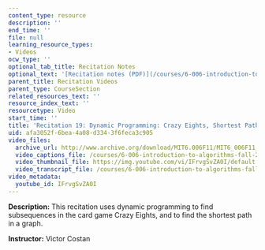 ```yaml
---
content_type: resource
description: ''
end_time: ''
file: null
learning_resource_types:
- Videos
ocw_type: ''
optional_tab_title: Recitation Notes
optional_text: '[Recitation notes (PDF)](/courses/6-006-introduction-to-algorithms-fall-2011/resources/mit6_006f11_rec19)'
parent_title: Recitation Videos
parent_type: CourseSection
related_resources_text: ''
resource_index_text: ''
resourcetype: Video
start_time: ''
title: 'Recitation 19: Dynamic Programming: Crazy Eights, Shortest Path'
uid: afa3052f-6bea-4a08-d334-3f6feca3c905
video_files:
  archive_url: http://www.archive.org/download/MIT6.006F11/MIT6_006F11_rec19_300k.mp4
  video_captions_file: /courses/6-006-introduction-to-algorithms-fall-2011/c43897d56b6955ca8d04b96ba09d7a9c_IFrvgSvZA0I.vtt
  video_thumbnail_file: https://img.youtube.com/vi/IFrvgSvZA0I/default.jpg
  video_transcript_file: /courses/6-006-introduction-to-algorithms-fall-2011/0a3f9140caa3e51c5c9f7a8ce0b0a758_IFrvgSvZA0I.pdf
video_metadata:
  youtube_id: IFrvgSvZA0I
---
```


**Description:** This recitation uses dynamic programming to find subsequences in the card game Crazy Eights, and to find the shortest path in a graph.

**Instructor:** Victor Costan



